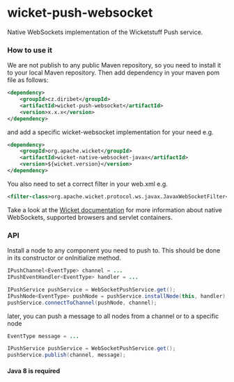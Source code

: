 # wicket-push-websocket

Native WebSockets implementation of the Wicketstuff Push service.

### How to use it

We are not publish to any public Maven repository, so you need to install it to your local Maven repository.
Then add dependency in your maven pom file as follows:

```xml
<dependency>
  	<groupId>cz.diribet</groupId>
  	<artifactId>wicket-push-websocket</artifactId>
  	<version>x.x.x</version>
</dependency>
```

and add a specific wicket-websocket implementation for your need e.g.

```xml
<dependency>
	<groupId>org.apache.wicket</groupId>
  	<artifactId>wicket-native-websocket-javax</artifactId>
  	<version>${wicket.version}</version>
</dependency>
```

You also need to set a correct filter in your web.xml e.g.

```xml
<filter-class>org.apache.wicket.protocol.ws.javax.JavaxWebSocketFilter</filter-class>
```

Take a look at the [Wicket documentation](https://ci.apache.org/projects/wicket/guide/7.x/guide/nativewebsockets.html) for more information about native WebSockets, supported browsers and servlet containers.

### API

Install a node to any component you need to push to. This should be done in its constructor or onInitialize method.

```java
IPushChannel<EventType> channel = ...
IPushEventHandler<EventType> handler = ...

IPushService pushService = WebSocketPushService.get();
IPushNode<EventType> pushNode = pushService.installNode(this, handler);
pushService.connectToChannel(pushNode, channel);
```

later, you can push a message to all nodes from a channel or to a specific node

```java
EventType message = ...

IPushService pushService = WebSocketPushService.get();
pushService.publish(channel, message);
```

#### Java 8 is required